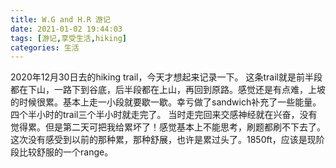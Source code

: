 ```yaml
---
title: W.G and H.R 游记
date: 2021-01-02 19:44:03
tags: [游记,享受生活,hiking]
categories: 生活
---
```

<!---
Whittemore Gulch and Harkins Ridge Loop Trail
7.6 miles
-->
2020年12月30日去的hiking trail，今天才想起来记录一下。
这条trail就是前半段都在下山，一路下到谷底，后半段都在上山，再回到原路。感觉还是有点难，上坡的时候很累。基本上走一小段就要歇一歇。幸亏做了sandwich补充了一些能量。四个半小时的trail三个半小时就走完了。
当时走完回来交感神经就在兴奋，没有觉得累。但是第二天可把我给累坏了！感觉基本上不能思考，刷题都刷不下去了。这次没有感受到以前的那种累，那种舒展，也许是累过头了。1850ft，应该是现阶段比较舒服的一个range。
